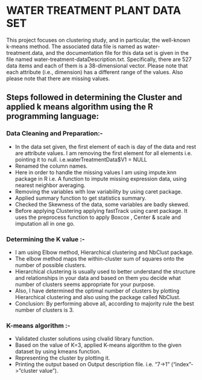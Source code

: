 # WATER TREATMENT PLANT DATA SET

This project focuses on clustering study, and in particular, the well-known k-means method. The associated data file is named as water-treatment.data, and the documentation file for this data set is given in the file named water-treatment-dataDescription.txt. Specifically, there are 527 data items and each of them is a 38-dimensional vector. Please note that each attribute (i.e., dimension) has a different range of the values. Also please note that there are missing values.

## Steps followed in determining the Cluster and applied k means algorithm using the R programming language:

### Data Cleaning and Preparation:- 
* In the data set given, the first element of each is day of the data and rest are attribute values. I am removing the first element for all elements i.e. pointing it to null. i.e.waterTreatmentData$V1 = NULL 
* Renamed the column names. 
* Here in order to handle the missing values I am using impute.knn package in R i.e. A function to impute missing expression data, using nearest neighbor averaging. 
* Removing the variables with low variability by using caret package. 
* Applied summary function to get statistics summary. 
* Checked the Skewness of the data, some variables are badly skewed. 
* Before applying Clustering applying fastTrack using caret package. It uses the preprocess function to apply Boxcox , Center & scale and imputation all in one go.

### Determining the K value :- 
* I am using Elbow method, Hierarchical clustering and NbClust package. 
* The elbow method maps the within-cluster sum of squares onto the number of possible clusters.
* Hierarchical clustering is usually used to better understand the structure and relationships in your data and based on them you decide what number of clusters seems appropriate for your purpose.
* Also, I have determined the optimal number of clusters by plotting Hierarchical clustering and also using the package called NbClust. 
* Conclusion: By performing above all, according to majority rule the best number of clusters is 3.

### K-means algorithm :-
* Validated cluster solutions using clvalid library function. 
* Based on the value of K=3, applied K-means algorithm to the given dataset by using kmeans function.
* Representing the cluster by plotting it. 
* Printing the output based on Output description file. i.e. “7->1” (“index”->”cluster value”).
